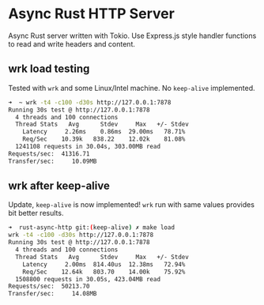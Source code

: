 # Async Rust HTTP Server

Async Rust server written with Tokio. Use Express.js style handler functions to read and write headers and content.

## wrk load testing

Tested with `wrk` and some Linux/Intel machine. No `keep-alive` implemented.

```bash
➜  ~ wrk -t4 -c100 -d30s http://127.0.0.1:7878
Running 30s test @ http://127.0.0.1:7878
  4 threads and 100 connections
  Thread Stats   Avg      Stdev     Max   +/- Stdev
    Latency     2.26ms    0.86ms  29.00ms   78.71%
    Req/Sec    10.39k   838.22    12.02k    81.08%
  1241108 requests in 30.04s, 303.00MB read
Requests/sec:  41316.71
Transfer/sec:     10.09MB
```

## wrk after keep-alive

Update, `keep-alive` is now implemented! `wrk` run with same values provides bit better results.

```bash
➜  rust-async-http git:(keep-alive) ✗ make load
wrk -t4 -c100 -d30s http://127.0.0.1:7878
Running 30s test @ http://127.0.0.1:7878
  4 threads and 100 connections
  Thread Stats   Avg      Stdev     Max   +/- Stdev
    Latency     2.00ms  814.40us  12.38ms   72.94%
    Req/Sec    12.64k   803.70    14.00k    75.92%
  1508800 requests in 30.05s, 423.04MB read
Requests/sec:  50213.70
Transfer/sec:     14.08MB
```
